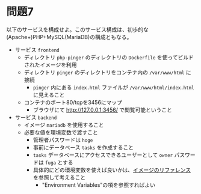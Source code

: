 # 問題7

以下のサービスを構成せよ。このサービス構成は、初歩的な(Apache+)PHP+MySQL(MariaDB)の構成ともなる。

* サービス `frontend`
    * ディレクトリ `php-pinger` のディレクトリの `Dockerfile` を使ってビルドされたイメージを利用
    * ディレクトリ `pinger` のディレクトリをコンテナ内の `/var/www/html` に接続
        * `pinger` 内にある `index.html` ファイルが `/var/www/html/index.html` に見えること
    * コンテナのポート80/tcpを3456にマップ
        * ブラウザにて http://127.0.0.1:3456/ で閲覧可能ということ
* サービス `backend`
    * イメージ `mariadb` を使用すること
    * 必要な値を環境変数で渡すこと
        * 管理者パスワードは `hoge`
        * 事前にデータベース `tasks` を作成すること
        * `tasks` データベースにアクセスできるユーザーとして `owner` パスワードは `fuga` とする
        * 具体的にどの環境変数を使えば良いかは、[イメージのリファレンス](https://hub.docker.com/_/mariadb)を参照して考えること
            * "Environment Variables"の項を参照すればよい
